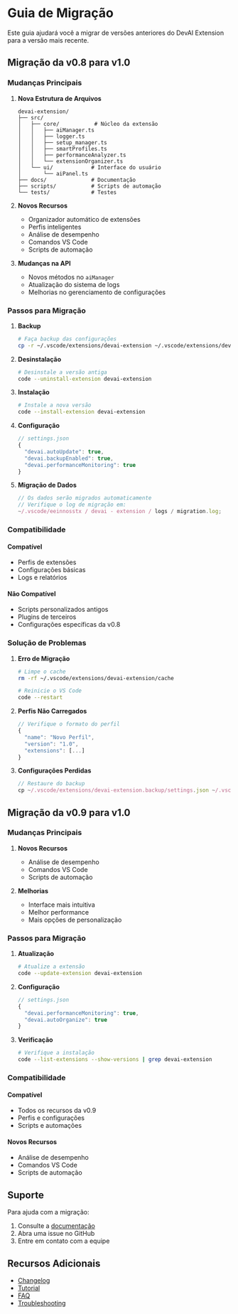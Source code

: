 # Guia de Migração

Este guia ajudará você a migrar de versões anteriores do DevAI Extension para a versão mais recente.

## Migração da v0.8 para v1.0

### Mudanças Principais

1. **Nova Estrutura de Arquivos**

    ```
    devai-extension/
    ├── src/
    │   ├── core/           # Núcleo da extensão
    │   │   ├── aiManager.ts
    │   │   ├── logger.ts
    │   │   ├── setup_manager.ts
    │   │   ├── smartProfiles.ts
    │   │   ├── performanceAnalyzer.ts
    │   │   └── extensionOrganizer.ts
    │   └── ui/            # Interface do usuário
    │       └── aiPanel.ts
    ├── docs/              # Documentação
    ├── scripts/           # Scripts de automação
    └── tests/             # Testes
    ```

2. **Novos Recursos**

    - Organizador automático de extensões
    - Perfis inteligentes
    - Análise de desempenho
    - Comandos VS Code
    - Scripts de automação

3. **Mudanças na API**
    - Novos métodos no `aiManager`
    - Atualização do sistema de logs
    - Melhorias no gerenciamento de configurações

### Passos para Migração

1. **Backup**

    ```bash
    # Faça backup das configurações
    cp -r ~/.vscode/extensions/devai-extension ~/.vscode/extensions/devai-extension.backup
    ```

2. **Desinstalação**

    ```bash
    # Desinstale a versão antiga
    code --uninstall-extension devai-extension
    ```

3. **Instalação**

    ```bash
    # Instale a nova versão
    code --install-extension devai-extension
    ```

4. **Configuração**

    ```typescript
    // settings.json
    {
      "devai.autoUpdate": true,
      "devai.backupEnabled": true,
      "devai.performanceMonitoring": true
    }
    ```

5. **Migração de Dados**
    ```typescript
    // Os dados serão migrados automaticamente
    // Verifique o log de migração em:
    ~/.vscode/eeinnosstx / devai - extension / logs / migration.log;
    ```

### Compatibilidade

#### Compatível

-   Perfis de extensões
-   Configurações básicas
-   Logs e relatórios

#### Não Compatível

-   Scripts personalizados antigos
-   Plugins de terceiros
-   Configurações específicas da v0.8

### Solução de Problemas

1. **Erro de Migração**

    ```bash
    # Limpe o cache
    rm -rf ~/.vscode/extensions/devai-extension/cache

    # Reinicie o VS Code
    code --restart
    ```

2. **Perfis Não Carregados**

    ```typescript
    // Verifique o formato do perfil
    {
      "name": "Novo Perfil",
      "version": "1.0",
      "extensions": [...]
    }
    ```

3. **Configurações Perdidas**
    ```typescript
    // Restaure do backup
    cp ~/.vscode/extensions/devai-extension.backup/settings.json ~/.vscode/extensions/devai-extension/
    ```

## Migração da v0.9 para v1.0

### Mudanças Principais

1. **Novos Recursos**

    - Análise de desempenho
    - Comandos VS Code
    - Scripts de automação

2. **Melhorias**
    - Interface mais intuitiva
    - Melhor performance
    - Mais opções de personalização

### Passos para Migração

1. **Atualização**

    ```bash
    # Atualize a extensão
    code --update-extension devai-extension
    ```

2. **Configuração**

    ```typescript
    // settings.json
    {
      "devai.performanceMonitoring": true,
      "devai.autoOrganize": true
    }
    ```

3. **Verificação**
    ```bash
    # Verifique a instalação
    code --list-extensions --show-versions | grep devai-extension
    ```

### Compatibilidade

#### Compatível

-   Todos os recursos da v0.9
-   Perfis e configurações
-   Scripts e automações

#### Novos Recursos

-   Análise de desempenho
-   Comandos VS Code
-   Scripts de automação

## Suporte

Para ajuda com a migração:

1. Consulte a [documentação](docs/)
2. Abra uma issue no GitHub
3. Entre em contato com a equipe

## Recursos Adicionais

-   [Changelog](CHANGELOG.md)
-   [Tutorial](TUTORIAL.md)
-   [FAQ](FAQ.md)
-   [Troubleshooting](TROUBLESHOOTING.md)
